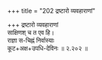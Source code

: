 +++
title = "202 द्रष्टारो व्यवहाराणां"

+++
द्रष्टारो व्यवहाराणां  
साक्षिणश् च त एव हि।  
राज्ञा स-चिह्नं निर्वास्याः  
कूट+अक्ष+उपधि-देविनः  ॥ २.२०२ ॥